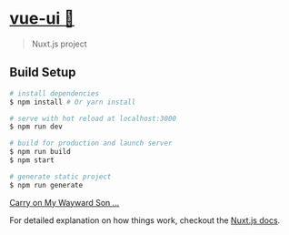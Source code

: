 # [vue-ui :pizza:](docs/index.md)

> Nuxt.js project

## Build Setup

``` bash
# install dependencies
$ npm install # Or yarn install

# serve with hot reload at localhost:3000
$ npm run dev

# build for production and launch server
$ npm run build
$ npm start

# generate static project
$ npm run generate
```

[Carry on My Wayward Son ...](docs/index.md)


For detailed explanation on how things work, checkout the [Nuxt.js docs](https://github.com/nuxt/nuxt.js).